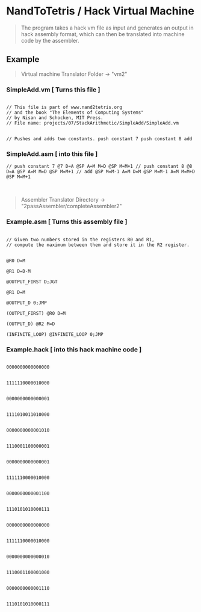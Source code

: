 # NandToTetris / Hack Virtual Machine

> The program takes a hack vm file as input and generates an output in hack assembly format, which can then be translated into machine code by the assembler.

## Example
> Virtual machine Translator Folder -> "vm2"

### SimpleAdd.vm [ Turns this file ]

<code>
// This file is part of www.nand2tetris.org
// and the book "The Elements of Computing Systems"
// by Nisan and Schocken, MIT Press.
// File name: projects/07/StackArithmetic/SimpleAdd/SimpleAdd.vm

// Pushes and adds two constants.
push constant 7
push constant 8
add
</code>

### SimpleAdd.asm  [ into this file ]

`
// push constant 7
@7
D=A
@SP
A=M
M=D
@SP
M=M+1
// push constant 8
@8
D=A
@SP
A=M
M=D
@SP
M=M+1
// add
@SP
M=M-1
A=M
D=M
@SP
M=M-1
A=M
M=M+D
@SP
M=M+1
`

<br/>

> Assembler Translator Directory -> "2passAssembler/completeAssembler2"

### Example.asm  [ Turns this assembly file ]

<code>
// Given two numbers stored in the registers R0 and R1,
// compute the maximum between them and store it in the R2 register.

  @R0
  D=M             
  @R1
  D=D-M    
  @OUTPUT_FIRST
  D;JGT      
  @R1
  D=M        
  @OUTPUT_D
  0;JMP   
(OUTPUT_FIRST)
  @R0
  D=M  
(OUTPUT_D)
  @R2
  M=D          
(INFINITE_LOOP)
  @INFINITE_LOOP
  0;JMP
</code>

### Example.hack  [ into this hack machine code ]

<code>
0000000000000000
<br/>
1111110000010000
<br/>
0000000000000001
<br/>
1111010011010000
<br/>
0000000000001010
<br/>
1110001100000001
<br/>
0000000000000001
<br/>
1111110000010000
<br/>
0000000000001100
<br/>
1110101010000111
<br/>
0000000000000000
<br/>
1111110000010000
<br/>
0000000000000010
<br/>
1110001100001000
<br/>
0000000000001110
<br/>
1110101010000111
</code>